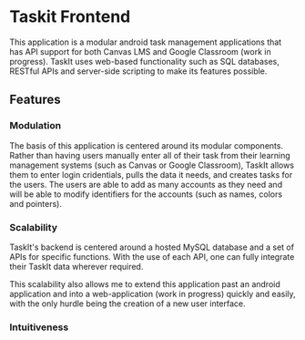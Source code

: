 # Taskit Frontend

This application is a modular android task management applications that has API support for both Canvas LMS and Google Classroom (work in progress). TaskIt uses web-based functionality such as SQL databases, RESTful APIs and server-side scripting to make its features possible.

## Features

### Modulation

The basis of this application is centered around its modular components. Rather than having users manually enter all of their task from their learning management systems (such as Canvas or Google Classroom), TaskIt allows them to enter login cridentials, pulls the data it needs, and creates tasks for the users. The users are able to add as many accounts as they need and will be able to modify identifiers for the accounts (such as names, colors and pointers).

### Scalability

TaskIt's backend is centered around a hosted MySQL database and a set of APIs for specific functions. With the use of each API, one can fully integrate their TaskIt data wherever required.

This scalability also allows me to extend this application past an android application and into a web-application (work in progress) quickly and easily, with the only hurdle being the creation of a new user interface.

### Intuitiveness
